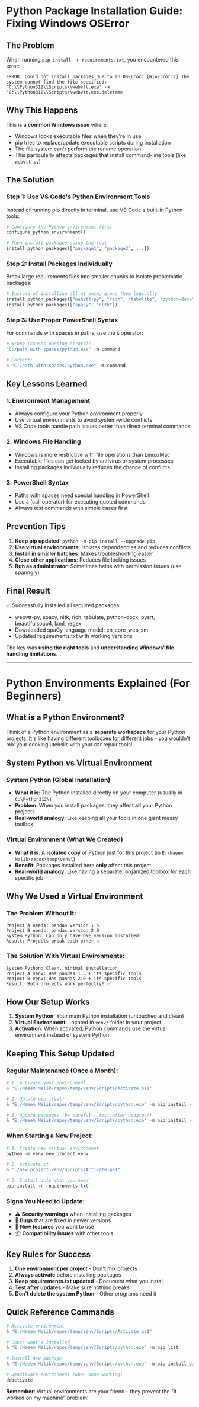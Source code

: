 # Python Package Installation Guide: Fixing Windows OSError

## The Problem
When running `pip install -r requirements.txt`, you encountered this error:
```
ERROR: Could not install packages due to an OSError: [WinError 2] The system cannot find the file specified: 'C:\\Python312\\Scripts\\webvtt.exe' -> 'C:\\Python312\\Scripts\\webvtt.exe.deleteme'
```

## Why This Happens
This is a **common Windows issue** where:
- Windows locks executable files when they're in use
- pip tries to replace/update executable scripts during installation
- The file system can't perform the rename operation
- This particularly affects packages that install command-line tools (like `webvtt-py`)

## The Solution

### Step 1: Use VS Code's Python Environment Tools
Instead of running pip directly in terminal, use VS Code's built-in Python tools:

```python
# Configure the Python environment first
configure_python_environment()

# Then install packages using the tool
install_python_packages(["package1", "package2", ...])
```

### Step 2: Install Packages Individually
Break large requirements files into smaller chunks to isolate problematic packages:

```python
# Instead of installing all at once, group them logically
install_python_packages(["webvtt-py", "rich", "tabulate", "python-docx"])
install_python_packages(["spacy", "nltk"])
```

### Step 3: Use Proper PowerShell Syntax
For commands with spaces in paths, use the `&` operator:

```powershell
# Wrong (causes parsing errors):
"C:/path with spaces/python.exe" -m command

# Correct:
& "C:/path with spaces/python.exe" -m command
```

## Key Lessons Learned

### 1. **Environment Management**
- Always configure your Python environment properly
- Use virtual environments to avoid system-wide conflicts
- VS Code tools handle path issues better than direct terminal commands

### 2. **Windows File Handling**
- Windows is more restrictive with file operations than Linux/Mac
- Executable files can get locked by antivirus or system processes
- Installing packages individually reduces the chance of conflicts

### 3. **PowerShell Syntax**
- Paths with spaces need special handling in PowerShell
- Use `&` (call operator) for executing quoted commands
- Always test commands with simple cases first

## Prevention Tips

1. **Keep pip updated**: `python -m pip install --upgrade pip`
2. **Use virtual environments**: Isolates dependencies and reduces conflicts
3. **Install in smaller batches**: Makes troubleshooting easier
4. **Close other applications**: Reduces file locking issues
5. **Run as administrator**: Sometimes helps with permission issues (use sparingly)

## Final Result
✅ Successfully installed all required packages:
- webvtt-py, spacy, nltk, rich, tabulate, python-docx, pysrt, beautifulsoup4, lxml, regex
- Downloaded spaCy language model: en_core_web_sm
- Updated requirements.txt with working versions

The key was **using the right tools** and **understanding Windows' file handling limitations**.

---

# Python Environments Explained (For Beginners)

## What is a Python Environment?
Think of a Python environment as a **separate workspace** for your Python projects. It's like having different toolboxes for different jobs - you wouldn't mix your cooking utensils with your car repair tools!

## System Python vs Virtual Environment

### System Python (Global Installation)
- **What it is**: The Python installed directly on your computer (usually in `C:\Python312\`)
- **Problem**: When you install packages, they affect **all** your Python projects
- **Real-world analogy**: Like keeping all your tools in one giant messy toolbox

### Virtual Environment (What We Created)
- **What it is**: A **isolated copy** of Python just for this project (in `E:\Naeem Malik\repos\temp\venv\`)
- **Benefit**: Packages installed here **only** affect this project
- **Real-world analogy**: Like having a separate, organized toolbox for each specific job

## Why We Used a Virtual Environment

### The Problem Without It:
```
Project A needs: pandas version 1.5
Project B needs: pandas version 2.0
System Python: Can only have ONE version installed!
Result: Projects break each other 💥
```

### The Solution With Virtual Environments:
```
System Python: Clean, minimal installation
Project A venv: Has pandas 1.5 + its specific tools
Project B venv: Has pandas 2.0 + its specific tools
Result: Both projects work perfectly! ✅
```

## How Our Setup Works

1. **System Python**: Your main Python installation (untouched and clean)
2. **Virtual Environment**: Located in `venv/` folder in your project
3. **Activation**: When activated, Python commands use the virtual environment instead of system Python

## Keeping This Setup Updated

### Regular Maintenance (Once a Month):
```powershell
# 1. Activate your environment
& "E:/Naeem Malik/repos/temp/venv/Scripts/Activate.ps1"

# 2. Update pip itself
& "E:/Naeem Malik/repos/temp/venv/Scripts/python.exe" -m pip install --upgrade pip

# 3. Update packages (be careful - test after updates!)
& "E:/Naeem Malik/repos/temp/venv/Scripts/python.exe" -m pip install --upgrade webvtt-py rich spacy
```

### When Starting a New Project:
```powershell
# 1. Create new virtual environment
python -m venv new_project_venv

# 2. Activate it
& "./new_project_venv/Scripts/Activate.ps1"

# 3. Install only what you need
pip install -r requirements.txt
```

### Signs You Need to Update:
- ⚠️ **Security warnings** when installing packages
- 🐛 **Bugs** that are fixed in newer versions
- 🚀 **New features** you want to use
- 📦 **Compatibility issues** with other tools

## Key Rules for Success

1. **One environment per project** - Don't mix projects
2. **Always activate** before installing packages
3. **Keep requirements.txt updated** - Document what you install
4. **Test after updates** - Make sure nothing breaks
5. **Don't delete the system Python** - Other programs need it

## Quick Reference Commands

```powershell
# Activate environment
& "E:/Naeem Malik/repos/temp/venv/Scripts/Activate.ps1"

# Check what's installed
& "E:/Naeem Malik/repos/temp/venv/Scripts/python.exe" -m pip list

# Install new package
& "E:/Naeem Malik/repos/temp/venv/Scripts/python.exe" -m pip install package_name

# Deactivate environment (when done working)
deactivate
```

**Remember**: Virtual environments are your friend - they prevent the "it worked on my machine" problem!